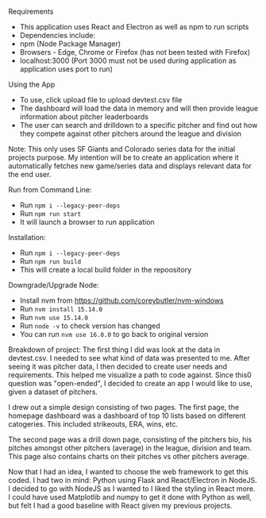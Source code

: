 Requirements
- This application uses React and Electron as well as npm to run scripts
- Dependencies include:
 - npm (Node Package Manager)
 - Browsers - Edge, Chrome or Firefox (has not been tested with Firefox)
 - localhost:3000 (Port 3000 must not be used during application as application uses port to run)

Using the App
 - To use, click upload file to upload devtest.csv file
 - The dashboard will load the data in memory and will then provide league information about pitcher leaderboards
 - The user can search and drilldown to a specific pitcher and find out how they compete against other pitchers around the league and division
 
Note: This only uses SF Giants and Colorado series data for the initial projects purpose.
My intention will be to create an application where it automatically fetches new game/series data and displays
relevant data for the end user.

Run from Command Line:
- Run `npm i --legacy-peer-deps`
- Run `npm run start`
- It will launch a browser to run application

Installation:

- Run `npm i --legacy-peer-deps`
- Run `npm run build`
- This will create a local build folder in the repoository

Downgrade/Upgrade Node:
- Install nvm from https://github.com/coreybutler/nvm-windows
- Run `nvm install 15.14.0`
- Run `nvm use 15.14.0 `
- Run `node -v` to check version has changed
- You can run `nvm use 16.0.0` to go back to original version

Breakdown of project:
The first thing I did was look at the data in devtest.csv. I needed to see what kind of data was presented to me. After seeing it was pitcher data, I then decided to create user needs and requirements. 
This helped me visualize a path to code against. Since this0 question was "open-ended", I decided to create an app I would like to use, given a dataset of pitchers.

I drew out a simple design consisting of two pages. The first page, the homepage dashboard was a dashboard of top 10 lists based on different catogeries. This included strikeouts, ERA, wins, etc.

The second page was a drill down page, consisting of the pitchers bio, his pitches amongst other pitchers (average) in the league, division and team.
This page also contains charts on their pitches vs other pitchers average.

Now that I had an idea, I wanted to choose the web framework to get this coded. I had two in mind: Python using Flask and React/Electron in NodeJS. I decided to go with NodeJS as I wanted to I liked the styling in React more. I could have used Matplotlib and numpy to get it done with Python as well, but felt I had a good baseline with React given my previous projects.

